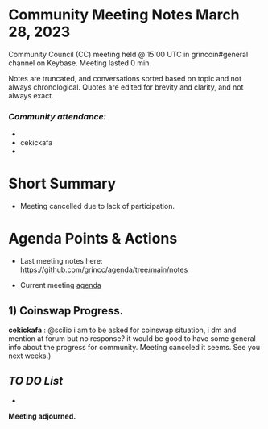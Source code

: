 

# Community Meeting Notes March 28, 2023

Community Council (CC) meeting held @ 15:00 UTC in grincoin#general channel on Keybase. Meeting lasted 0  min.

Notes are truncated, and conversations sorted based on topic and not always chronological. Quotes are edited for brevity and clarity, and not always exact.

### _Community attendance:_


* 
* cekickafa
* 






# Short Summary
 
- Meeting cancelled due to lack of participation.



# Agenda Points & Actions
 

* Last meeting notes here: https://github.com/grincc/agenda/tree/main/notes

* Current meeting [agenda](https://github.com/grincc/agenda/issues/84)






## 1) Coinswap Progress.

__cekickafa__ :    @scilio i am to be asked for coinswap situation, i dm and mention at forum but no response?
it would be good to have some general info about the progress for community.
Meeting canceled it seems. See you next weeks.)
 





 
## *TO DO List*

*  





**Meeting adjourned.**



